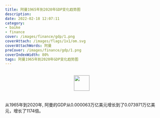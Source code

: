 ```yaml
---
title: 阿曼1965年到2020年GDP变化趋势图
description: 
date: 2022-02-18 12:07:11
category:
- baike
- finance
cover: /images/finance/gdp/1.png
coverAttach: /images/flags/1x1/om.svg
coverAttachWords: 阿曼
preCover: /images/finance/gdp/1.png
coverIndexWidth: 80%
tags: 阿曼1965年到2020年GDP变化趋势图
---
```




<script src="/assets/js/charts/chart.js"></script>

<div style="text-align: center; margin: 30px 0; ">
    <img src="/images/flags/1x1/om.svg" style="width: 50px; border: 1px solid #cccccc; ">
</div>

<div style="width: 98%; margin: 0 0 35px 0; ">
    <canvas id="myChart"></canvas>
</div>

<div>
<p class="paragraph">从1965年到2020年, 阿曼的GDP从0.000063万亿美元增长到了0.073971万亿美元，增长了1174倍。</p>
</div>

<script>

    const dataGdp = {
        labels: [1965, 1966, 1967, 1968, 1969, 1970, 1971, 1972, 1973, 1974, 1975, 1976, 1977, 1978, 1979, 1980, 1981, 1982, 1983, 1984, 1985, 1986, 1987, 1988, 1989, 1990, 1991, 1992, 1993, 1994, 1995, 1996, 1997, 1998, 1999, 2000, 2001, 2002, 2003, 2004, 2005, 2006, 2007, 2008, 2009, 2010, 2011, 2012, 2013, 2014, 2015, 2016, 2017, 2018, 2019, 2020],
        datasets: [{
            label: '(万亿美元)  •  即刻编程  •  cn.hongkezhang.com',
            backgroundColor: 'rgb(0 0 128)',
            borderColor: 'rgb(0 0 128)',
            data: [0.000063, 0.000068, 0.000107, 0.000189, 0.000240, 0.000256, 0.000301, 0.000367, 0.000483, 0.001646, 0.002097, 0.002560, 0.002741, 0.002740, 0.003733, 0.005982, 0.007259, 0.007555, 0.007933, 0.008821, 0.010006, 0.007324, 0.007811, 0.008386, 0.009372, 0.011685, 0.011341, 0.012452, 0.012493, 0.012919, 0.013803, 0.015278, 0.015837, 0.013997, 0.015593, 0.019507, 0.019452, 0.020143, 0.021634, 0.024764, 0.031082, 0.037216, 0.042085, 0.060905, 0.048388, 0.064993, 0.077498, 0.087409, 0.089936, 0.092699, 0.078711, 0.075129, 0.080857, 0.091506, 0.088061, 0.073971],
            barPercentage: 0.3
        }]
    };

    const config = {
        type: 'line',
        data: dataGdp,
        options: {
            series: [
                {
                    barWidth: '20%'
                }
            ]
        }
    };

    const myChart = new Chart(
        document.getElementById('myChart'),
        config
    );
</script>
